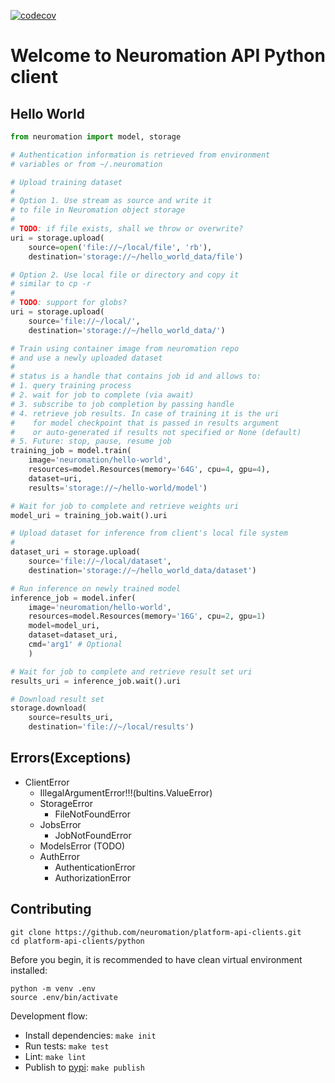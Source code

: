 [![codecov](https://codecov.io/gh/neuromation/platform-api-clients/branch/master/graph/badge.svg?token=FwM6ZV3gDj)](https://codecov.io/gh/neuromation/platform-api-clients)

# Welcome to Neuromation API Python client

## Hello World

```python
from neuromation import model, storage

# Authentication information is retrieved from environment
# variables or from ~/.neuromation

# Upload training dataset
#
# Option 1. Use stream as source and write it
# to file in Neuromation object storage
#
# TODO: if file exists, shall we throw or overwrite?
uri = storage.upload(
    source=open('file://~/local/file', 'rb'),
    destination='storage://~/hello_world_data/file')

# Option 2. Use local file or directory and copy it
# similar to cp -r
#
# TODO: support for globs?
uri = storage.upload(
    source='file://~/local/',
    destination='storage://~/hello_world_data/')

# Train using container image from neuromation repo
# and use a newly uploaded dataset
#
# status is a handle that contains job id and allows to:
# 1. query training process
# 2. wait for job to complete (via await)
# 3. subscribe to job completion by passing handle
# 4. retrieve job results. In case of training it is the uri
#    for model checkpoint that is passed in results argument
#    or auto-generated if results not specified or None (default)
# 5. Future: stop, pause, resume job
training_job = model.train(
    image='neuromation/hello-world',
    resources=model.Resources(memory='64G', cpu=4, gpu=4),
    dataset=uri,
    results='storage://~/hello-world/model')

# Wait for job to complete and retrieve weights uri
model_uri = training_job.wait().uri

# Upload dataset for inference from client's local file system
#
dataset_uri = storage.upload(
    source='file://~/local/dataset',
    destination='storage://~/hello_world_data/dataset')

# Run inference on newly trained model
inference_job = model.infer(
    image='neuromation/hello-world',
    resources=model.Resources(memory='16G', cpu=2, gpu=1)
    model=model_uri,
    dataset=dataset_uri,
    cmd='arg1' # Optional
    )

# Wait for job to complete and retrieve result set uri
results_uri = inference_job.wait().uri

# Download result set
storage.download(
    source=results_uri,
    destination='file://~/local/results')
```

## Errors(Exceptions)

* ClientError
  * IllegalArgumentError!!!(bultins.ValueError)
  * StorageError
    * FileNotFoundError
  * JobsError
    * JobNotFoundError
  * ModelsError (TODO)
  * AuthError
    * AuthenticationError
    * AuthorizationError
   

## Contributing

```shell
git clone https://github.com/neuromation/platform-api-clients.git
cd platform-api-clients/python
```

Before you begin, it is recommended to have clean virtual environment installed:

```shell
python -m venv .env
source .env/bin/activate
```

Development flow:

* Install dependencies: `make init`
* Run tests: `make test`
* Lint: `make lint`
* Publish to [pypi](https://pypi.org/project/neuromation/): `make publish`
